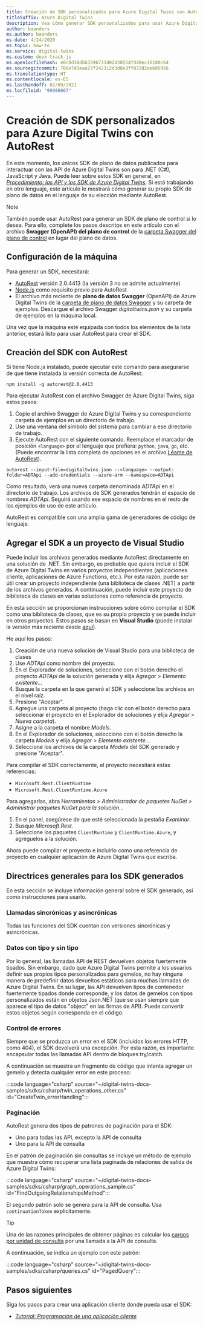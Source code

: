 ```yaml
---
title: Creación de SDK personalizados para Azure Digital Twins con AutoRest
titleSuffix: Azure Digital Twins
description: Vea cómo generar SDK personalizados para usar Azure Digital Twins con lenguajes distintos de C#.
author: baanders
ms.author: baanders
ms.date: 4/24/2020
ms.topic: how-to
ms.service: digital-twins
ms.custom: devx-track-js
ms.openlocfilehash: e0c0d18dbb3596733d02430554fd40ec16180c64
ms.sourcegitcommit: 706e7d3eaa27f242312d3d8e3ff072d2ae685956
ms.translationtype: HT
ms.contentlocale: es-ES
ms.lasthandoff: 02/09/2021
ms.locfileid: "99980667"
---
```

# <a name="create-custom-sdks-for-azure-digital-twins-using-autorest"></a>Creación de SDK personalizados para Azure Digital Twins con AutoRest

En este momento, los únicos SDK de plano de datos publicados para interactuar con las API de Azure Digital Twins son para .NET (C#), JavaScript y Java. Puede leer sobre estos SDK en general, en [*Procedimiento: las API y los SDK de Azure Digital Twins*](how-to-use-apis-sdks.md). Si está trabajando en otro lenguaje, este artículo le mostrará cómo generar su propio SDK de plano de datos en el lenguaje de su elección mediante AutoRest.

>[!NOTE]
> También puede usar AutoRest para generar un SDK de plano de control si lo desea. Para ello, complete los pasos descritos en este artículo con el archivo **Swagger (OpenAPI) del plano de control** de la [carpeta Swagger del plano de control](https://github.com/Azure/azure-rest-api-specs/tree/master/specification/digitaltwins/resource-manager/Microsoft.DigitalTwins/) en lugar del plano de datos.

## <a name="set-up-your-machine"></a>Configuración de la máquina

Para generar un SDK, necesitará:
* [AutoRest](https://github.com/Azure/autorest) versión 2.0.4413 (la versión 3 no se admite actualmente)
* [Node.js](https://nodejs.org) como requisito previo para AutoRest
* El archivo más reciente de **plano de datos Swagger** (OpenAPI) de Azure Digital Twins de la [carpeta de plano de datos Swagger](https://github.com/Azure/azure-rest-api-specs/tree/master/specification/digitaltwins/data-plane/Microsoft.DigitalTwins) y su carpeta de ejemplos.  Descargue el archivo Swagger *digitaltwins.json* y su carpeta de ejemplos en la máquina local.

Una vez que la máquina esté equipada con todos los elementos de la lista anterior, estará listo para usar AutoRest para crear el SDK.

## <a name="create-the-sdk-with-autorest"></a>Creación del SDK con AutoRest 

Si tiene Node.js instalado, puede ejecutar este comando para asegurarse de que tiene instalada la versión correcta de AutoRest:
```cmd/sh
npm install -g autorest@2.0.4413
```

Para ejecutar AutoRest con el archivo Swagger de Azure Digital Twins, siga estos pasos:
1. Copie el archivo Swagger de Azure Digital Twins y su correspondiente carpeta de ejemplos en un directorio de trabajo.
2. Use una ventana del símbolo del sistema para cambiar a ese directorio de trabajo.
3. Ejecute AutoRest con el siguiente comando. Reemplace el marcador de posición `<language>` por el lenguaje que prefiera: `python`, `java`, `go`, etc. (Puede encontrar la lista completa de opciones en el archivo [Léame de AutoRest](https://github.com/Azure/autorest)).

```cmd/sh
autorest --input-file=digitaltwins.json --<language> --output-folder=ADTApi --add-credentials --azure-arm --namespace=ADTApi
```

Como resultado, verá una nueva carpeta denominada *ADTApi* en el directorio de trabajo. Los archivos de SDK generados tendrán el espacio de nombres *ADTApi*. Seguirá usando ese espacio de nombres en el resto de los ejemplos de uso de este artículo.

AutoRest es compatible con una amplia gama de generadores de código de lenguaje.

## <a name="add-the-sdk-to-a-visual-studio-project"></a>Agregar el SDK a un proyecto de Visual Studio

Puede incluir los archivos generados mediante AutoRest directamente en una solución de .NET. Sin embargo, es probable que quiera incluir el SDK de Azure Digital Twins en varios proyectos independientes (aplicaciones cliente, aplicaciones de Azure Functions, etc.). Por esta razón, puede ser útil crear un proyecto independiente (una biblioteca de clases .NET) a partir de los archivos generados. A continuación, puede incluir este proyecto de biblioteca de clases en varias soluciones como referencia de proyecto.

En esta sección se proporcionan instrucciones sobre cómo compilar el SDK como una biblioteca de clases, que es su propio proyecto y se puede incluir en otros proyectos. Estos pasos se basan en **Visual Studio** (puede instalar la versión más reciente desde [aquí](https://visualstudio.microsoft.com/downloads/)).

He aquí los pasos:

1. Creación de una nueva solución de Visual Studio para una biblioteca de clases
2. Use *ADTApi* como nombre del proyecto.
3. En el Explorador de soluciones, seleccione con el botón derecho el proyecto *ADTApi* de la solución generada y elija *Agregar > Elemento existente...*
4. Busque la carpeta en la que generó el SDK y seleccione los archivos en el nivel raíz.
5. Presione "Aceptar".
6. Agregue una carpeta al proyecto (haga clic con el botón derecho para seleccionar el proyecto en el Explorador de soluciones y elija *Agregar > Nueva carpeta*).
7. Asigne a la carpeta el nombre *Models*.
8. En el Explorador de soluciones, seleccione con el botón derecho la carpeta *Models* y elija *Agregar > Elemento existente...*
9. Seleccione los archivos de la carpeta *Models* del SDK generado y presione "Aceptar".

Para compilar el SDK correctamente, el proyecto necesitará estas referencias:
* `Microsoft.Rest.ClientRuntime`
* `Microsoft.Rest.ClientRuntime.Azure`

Para agregarlas, abra *Herramientas > Administrador de paquetes NuGet > Administrar paquetes NuGet para la solución...*

1. En el panel, asegúrese de que esté seleccionada la pestaña *Examinar*.
2. Busque *Microsoft.Rest*.
3. Seleccione los paquetes `ClientRuntime` y `ClientRuntime.Azure`, y agréguelos a la solución.

Ahora puede compilar el proyecto e incluirlo como una referencia de proyecto en cualquier aplicación de Azure Digital Twins que escriba.

## <a name="general-guidelines-for-generated-sdks"></a>Directrices generales para los SDK generados

En esta sección se incluye información general sobre el SDK generado, así como instrucciones para usarlo.

### <a name="synchronous-and-asynchronous-calls"></a>Llamadas sincrónicas y asincrónicas

Todas las funciones del SDK cuentan con versiones sincrónicas y asincrónicas.

### <a name="typed-and-untyped-data"></a>Datos con tipo y sin tipo

Por lo general, las llamadas API de REST devuelven objetos fuertemente tipados. Sin embargo, dado que Azure Digital Twins permite a los usuarios definir sus propios tipos personalizados para gemelos, no hay ninguna manera de predefinir datos devueltos estáticos para muchas llamadas de Azure Digital Twins. En su lugar, las API devuelven tipos de contenedor fuertemente tipados donde corresponde, y los datos de gemelos con tipos personalizados están en objetos Json.NET (que se usan siempre que aparece el tipo de datos "object" en las firmas de API). Puede convertir estos objetos según corresponda en el código.

### <a name="error-handling"></a>Control de errores

Siempre que se produzca un error en el SDK (incluidos los errores HTTP, como 404), el SDK devolverá una excepción. Por esta razón, es importante encapsular todas las llamadas API dentro de bloques try/catch.

A continuación se muestra un fragmento de código que intenta agregar un gemelo y detecta cualquier error en este proceso:

:::code language="csharp" source="~/digital-twins-docs-samples/sdks/csharp/twin_operations_other.cs" id="CreateTwin_errorHandling":::

### <a name="paging"></a>Paginación

AutoRest genera dos tipos de patrones de paginación para el SDK:
* Uno para todas las API, excepto la API de consulta
* Uno para la API de consulta

En el patrón de paginación sin consultas se incluye un método de ejemplo que muestra cómo recuperar una lista paginada de relaciones de salida de Azure Digital Twins:

:::code language="csharp" source="~/digital-twins-docs-samples/sdks/csharp/graph_operations_sample.cs" id="FindOutgoingRelationshipsMethod":::

El segundo patrón solo se genera para la API de consulta. Usa `continuationToken` explícitamente.

>[!TIP]
> Una de las razones principales de obtener páginas es calcular los [cargos por unidad de consulta](concepts-query-units.md) por una llamada a la API de consulta.

A continuación, se indica un ejemplo con este patrón:

:::code language="csharp" source="~/digital-twins-docs-samples/sdks/csharp/queries.cs" id="PagedQuery":::

## <a name="next-steps"></a>Pasos siguientes

Siga los pasos para crear una aplicación cliente donde pueda usar el SDK:
* [*Tutorial: Programación de una aplicación cliente*](tutorial-code.md)
